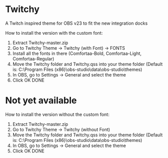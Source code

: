 # Twitchy
A Twitch inspired theme for OBS v23 to fit the new integration docks

How to install the version with the custom font:

1. Extract Twitchy-master.zip
2. Go to Twitchy Theme -> Twitchy (with Font) -> FONTS
3. Install all the fonts in there (Comfortaa-Bold, Comfortaa-Light, Comfortaa-Regular)
4. Move the Twitchy folder and Twitchy.qss into your theme folder (Default is: C:\Program Files (x86)\obs-studio\data\obs-studio\themes\)
5. In OBS, go to Settings -> General and select the theme
6. Click OK
DONE

# Not yet available
How to install the version without the custom font:

1. Extract Twitchy-master.zip
2. Go to Twitchy Theme -> Twitchy (without Font)
3. Move the Twitchy folder and Twitchy.qss into your theme folder (Default is: C:\Program Files (x86)\obs-studio\data\obs-studio\themes\)
4. In OBS, go to Settings -> General and select the theme
5. Click OK
DONE
